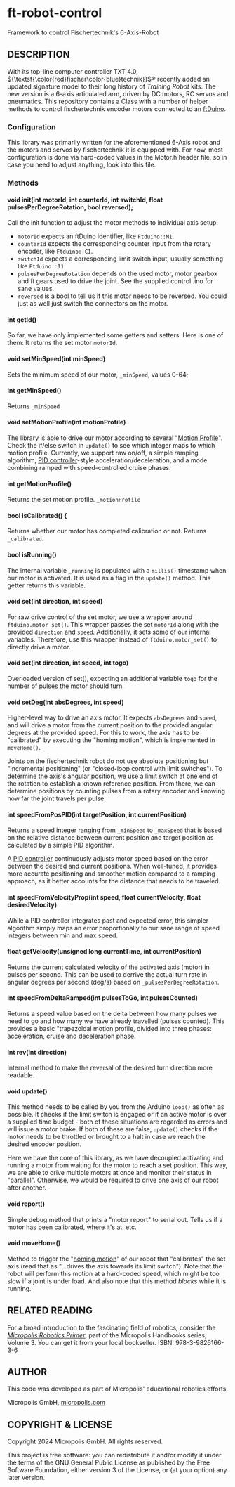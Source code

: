 # ft-robot-control
Framework to control Fischertechnik's 6-Axis-Robot

## DESCRIPTION

With its top-line computer controller TXT 4.0, ${\textsf{\color{red}fischer\color{blue}technik}}$® recently added an updated signature model to their long history of *Training Robot* kits. The new version is a 6-axis articulated arm, driven by DC motors, RC servos and pneumatics. This repository contains a Class with a number of helper methods to control fischertechnik encoder motors connected to an [ftDuino](https://github.com/harbaum/ftduino/).

### Configuration

This library was primarily written for the aforementioned 6-Axis robot and the motors and servos by fischertechnik it is equipped with. For now, most configuration is done via hard-coded values in the Motor.h header file, so in case you need to adjust anything, look into this file.

### Methods

#### void init(int motorId, int counterId, int switchId, float pulsesPerDegreeRotation, bool reversed);
Call the init function to adjust the motor methods to individual axis setup. 

  * `motorId` expects an ftDuino identifier, like `Ftduino::M1`.
  * `counterId` expects the corresponding counter input from the rotary encoder, like `Ftduino::C1`.
  * `switchId` expects a corresponding limit switch input, usually something like `Ftduino::I1`.
  * `pulsesPerDegreeRotation` depends on the used motor, motor gearbox and ft gears used to drive the joint. See the supplied control .ino for sane values.
  * `reversed` is a bool to tell us if this motor needs to be reversed. You could just as well just switch the connectors on the motor.


#### int getId()

So far, we have only implemented some getters and setters. Here is one of them: It returns the set motor `motorId`.

#### void setMinSpeed(int minSpeed)

Sets the minimum speed of our motor, `_minSpeed`, values 0-64;

#### int getMinSpeed()

Returns `_minSpeed`

#### void setMotionProfile(int motionProfile)

The library is able to drive our motor according to several "[Motion Profile](https://www.micropolis.com/support/kb/micropolis-robotics-primer#Motion-Profile
)". Check the if/else switch in `update()` to see which integer maps to which motion profile. Currently, we support raw on/off, a simple ramping algorithm, [PID controller](https://www.micropolis.com/support/kb/micropolis-robotics-primer#PID-Control)-style acceleration/deceleration, and a mode combining ramped with speed-controlled cruise phases.

#### int getMotionProfile()

Returns the set motion profile. `_motionProfile`

#### bool isCalibrated() {

Returns whether our motor has completed calibration or not. Returns `_calibrated`.

#### bool isRunning()

The internal variable `_running` is populated with a `millis()` timestamp when our motor is activated. It is used as a flag in the `update()` method. This getter returns this variable.

#### void set(int direction, int speed)

For raw drive control of the set motor, we use a wrapper around `ftduino.motor_set()`. This wrapper passes the set `motorId` along with the provided `direction` and `speed`. Additionally, it sets some of our internal variables. Therefore, use this wrapper instead of `ftduino.motor_set()` to directly drive a motor.

#### void set(int direction, int speed, int togo)

Overloaded version of set(), expecting an additional variable `togo` for the number of pulses the motor should turn.

#### void setDeg(int absDegrees, int speed)

Higher-level way to drive an axis motor. It expects `absDegrees` and `speed`, and will drive a motor from the current position to the provided angular degrees at the provided speed. For this to work, the axis has to be "calibrated" by executing the "homing motion", which is implemented in `moveHome()`.

Joints on the fischertechnik robot do not use absolute positioning but "incremental positioning" (or "closed-loop control with limit switches"). To determine the axis's angular position, we use a limit switch at one end of the rotation to establish a known reference position. From there, we can determine positions by counting pulses from a rotary encoder and knowing how far the joint travels per pulse.

#### int speedFromPosPID(int targetPosition, int currentPosition)

Returns a speed integer ranging from `_minSpeed` to `_maxSpeed` that is based on the relative distance between current position and target position as calculated by a simple PID algorithm.

A [PID controller](https://www.micropolis.com/support/kb/micropolis-robotics-primer#PID-Control) continuously adjusts motor speed based on the error between the desired and current positions. When well-tuned, it provides more accurate positioning and smoother motion compared to a ramping approach, as it better accounts for the distance that needs to be traveled.

#### int speedFromVelocityProp(int speed, float currentVelocity, float desiredVelocity)

While a PID controller integrates past and expected error, this simpler algorithm simply maps an error proportionally to our sane range of speed integers between min and max speed.

#### float getVelocity(unsigned long currentTime, int currentPosition)

Returns the current calculated velocity of the activated axis (motor) in pulses per second. This can be used to derrive the actual turn rate in angular degrees per second (deg/s) based on `_pulsesPerDegreeRotation`.

#### int speedFromDeltaRamped(int pulsesToGo, int pulsesCounted)

Returns a speed value based on the delta between how many pulses we need to go and how many we have already travelled (pulses counted). This provides a basic "trapezoidal motion profile, divided into three phases: acceleration, cruise and deceleration phase.

#### int rev(int direction)

Internal method to make the reversal of the desired turn direction more readable.

#### void update()

This method needs to be called by you from the Arduino `loop()` as often as possible. It checks if the limit switch is engaged or if an active motor is over a supplied time budget - both of these situations are regarded as errors and will issue a motor brake. If both of these are false, `update()` checks if the motor needs to be throttled or brought to a halt in case we reach the desired encoder position.

Here we have the core of this library, as we have decoupled activating and running a motor from waiting for the motor to reach a set position. This way, we are able to drive multiple motors at once and monitor their status in "parallel". Otherwise, we would be required to drive one axis of our robot after another.

#### void report()

Simple debug method that prints a "motor report" to serial out. Tells us if a motor has been calibrated, where it's at, etc.

#### void moveHome()

Method to trigger the "[homing motion](https://www.micropolis.com/support/kb/micropolis-robotics-primer#Homing-routine)" of our robot that "calibrates" the set axis (read that as "...drives the axis towards its limit switch"). Note that the robot will perform this motion at a hard-coded speed, which might be too slow if a joint is under load. And also note that this method *blocks* while it is running.

## RELATED READING

For a broad introduction to the fascinating field of robotics, consider the *[Micropolis Robotics Primer](https://www.micropolis.com/micropolis-robotics-primer)*, part of the Micropolis Handbooks series, Volume 3. You can get it from your local bookseller. ISBN: 978-3-9826166-3-6

## AUTHOR

This code was developed as part of Micropolis' educational robotics efforts.

Micropolis GmbH, [micropolis.com](https://www.micropolis.com/)

## COPYRIGHT & LICENSE

Copyright 2024 Micropolis GmbH. All rights reserved.  

This project is free software: you can redistribute it and/or modify it under the terms of the GNU General Public License as published by the Free Software Foundation, either version 3 of the License, or (at your option) any later version.
